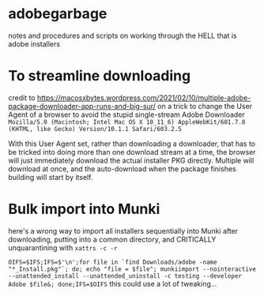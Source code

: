 # adobegarbage
notes and procedures and scripts on working through the HELL that is adobe installers


# To streamline downloading
credit to https://macosxbytes.wordpress.com/2021/02/10/multiple-adobe-package-downloader-app-runs-and-big-sur/ on a trick to change the User Agent of a browser to avoid the stupid single-stream Adobe Downloader
`Mozilla/5.0 (Macintosh; Intel Mac OS X 10_11_6) AppleWebKit/601.7.8 (KHTML, like Gecko) Version/10.1.1 Safari/603.2.5`

With this User Agent set, rather than downloading a downloader, that has to be tricked into doing more than one download stream at a time, the browser will just immediately download the actual installer PKG directly. Multiple will download at once, and the auto-download when the package finishes building will start by itself.


# Bulk import into Munki

here's a wrong way to import all installers sequentially into Munki after downloading, putting into a common directory, and CRITICALLY unquarantining with `xattrs -c -r`

```OIFS=$IFS;IFS=$'\n';for file in `find Downloads/adobe -name "*_Install.pkg"`; do; echo "file = $file"; munkiimport --nointeractive --unattended_install --unattended_uninstall -c testing --developer Adobe $file&; done;IFS=$OIFS```
this could use a lot of tweaking...

